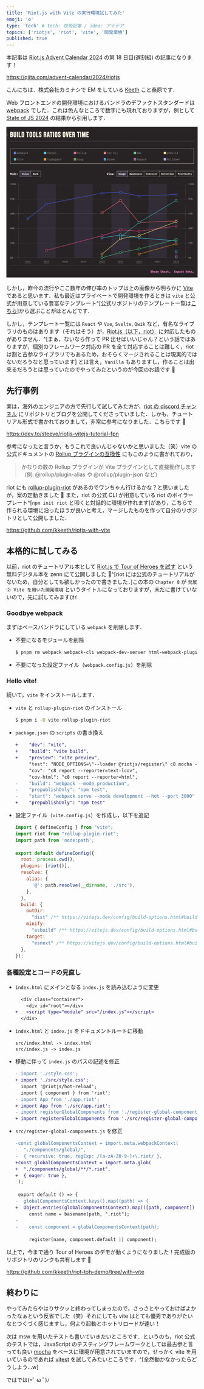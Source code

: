 ```yaml
---
title: 'Riot.js with Vite の実行環境試してみた'
emoji: '⚙️'
type: 'tech' # tech: 技術記事 / idea: アイデア
topics: ['riotjs', 'riot', 'vite', '開発環境']
published: true
---
```


本記事は [Riot.js Advent Calendar 2024](https://qiita.com/advent-calendar/2024/riotjs) の第 18 日目(遅刻組) の記事になります！

https://qiita.com/advent-calendar/2024/riotjs

こんにちは．株式会社カミナシで EM をしている [Keeth](https://twitter.com/kuwahara_jsri) こと桑原です．

Web フロントエンドの開発環境におけるバンドラのデファクトスタンダードは [webpack](https://webpack.js.org/) でした．これは色んなところで数字にも現れておりますが，例として [State of JS 2024](https://2024.stateofjs.com/en-US/libraries/build_tools/) の結果から引用します．

![Build tools](/images/build_tools_ratios.png)

しかし，昨今の流行やここ数年の伸び率のトップは上の画像から明らかに [Vite](https://vite.dev/) であると思います．私も最近はプライベートで開発環境を作るときは `vite` と公式が用意している豊富なテンプレート^[公式リポジトリのテンプレート一覧は[こちら](https://github.com/vitejs/vite/tree/main/packages/create-vite)]から選ぶことがほとんどです．

しかし，テンプレート一覧には `React` や `Vue`, `Svelte`, `Qwik` など，有名なライブラリのものはあります（それはそう）が，[Riot.js（以下，riot）](https://riot.js.org/) に対応したものがありません．^[まぁ，ないなら作って PR 出せばいいじゃん？という話ではありますが，個別のフレームワーク対応の PR を全て対応することは難しく，riot は割と古参なライブラリでもあるため，おそらくマージされることは現実的ではないだろうなと思っています] とは言え，`Vanilla` もありますし，作ることは出来るだろうとは思っていたのでやってみたというのが今回のお話です 💁

## 先行事例

実は，海外のエンジニアの方で先行して試してみた方が，[riot の discord チャンネル](https://discord.gg/PagXe5Y) にリポジトリとブログを公開してくださっていました．しかも，チュートリアル形式で書かれておりまして，非常に参考になりました．こちらです 💁

https://dev.to/steeve/riotjs-vitejs-tutorial-fpn

参考になったと言うか，もうこれで良いんじゃないかと思いました（笑）vite の公式ドキュメントの [Rollup プラグインの互換性](https://ja.vite.dev/guide/api-plugin.html#rollup-plugin-compatibility) にもこのように書かれており，

> かなりの数の Rollup プラグインが Vite プラグインとして直接動作します（例: @rollup/plugin-alias や @rollup/plugin-json など）

riot にも [rollup-plugin-riot](https://www.npmjs.com/package/rollup-plugin-riot) があるのでワンちゃん行けるかな？と思いましたが，案の定動きました 🎉 また，riot の公式 CLI が用意している riot のボイラープレート^[`npm init riot` と叩くと対話的に環境が作れます]があり，こちらで作られる環境に沿ったほうが良いと考え，マージしたものを作って自分のリポジトリとして公開しました．

https://github.com/kkeeth/riotjs-with-vite

## 本格的に試してみる

以前，riot のチュートリアル本として [Riot.js で Tour of Heroes を試す](https://zenn.dev/kkeeth/books/riotjs-tour-of-heroes) という無料デジタル本を zenn にて公開しました 💁^[riot には公式のチュートリアルがないため，自分としても欲しかったので書きました．]この本の `Chapter 8` が `発展② Vite を用いた開発環境` というタイトルになっておりますが，未だに書けていないので，先に試してみます(ｵｲ

### Goodbye webpack

まずはベースバンドラにしている `webpack` を削除します．

- 不要になるモジュールを削除

  ```bash
  $ pnpm rm webpack webpack-cli webpack-dev-server html-webpack-plugin mini-css-extract-plugin @riotjs/webpack-loader
  ```

- 不要になった設定ファイル（`webpack.config.js`）を削除

### Hello vite!

続いて，`vite` をインストールします．

- `vite` と `rollup-plugin-riot` のインストール

  ```bash
  $ pnpm i -D vite rollup-plugin-riot
  ```

- `package.json` の `scripts` の書き換え

  ```diff
  +    "dev": "vite",
  +    "build": "vite build",
  +    "preview": "vite preview",
       "test": "NODE_OPTIONS=\"--loader @riotjs/register\" c8 mocha --require jsdom-global/register src/**/*.spec.js",
       "cov": "c8 report --reporter=text-lcov",
       "cov-html": "c8 report --reporter=html",
  -    "build": "webpack --mode production",
  -    "prepublishOnly": "npm test",
  -    "start": "webpack serve --mode development --hot --port 3000"
  +    "prepublishOnly": "npm test"
  ```

- 設定ファイル（`vite.config.js`）を作成し，以下を追記

  ```js:vite.config.js
  import { defineConfig } from "vite";
  import riot from "rollup-plugin-riot";
  import path from 'node:path';

  export default defineConfig({
    root: process.cwd(),
    plugins: [riot()],
    resolve: {
      alias: {
        '@': path.resolve(__dirname, './src'),
      },
    },
    build: {
      outDir:
        "dist" /** https://vitejs.dev/config/build-options.html#build-outdir */,
      minify:
        "esbuild" /** https://vitejs.dev/config/build-options.html#build-minify */,
      target:
        "esnext" /** https://vitejs.dev/config/build-options.html#build-target */,
    },
  });
  ```

### 各種設定とコードの見直し

- `index.html` にメインとなる `index.js` を読み込むように変更

  ```diff
    <div class="container">
      <div id="root"></div>
  +   <script type="module" src="/index.js"></script>
    </div>
  ```

- `index.html` と `index.js` をドキュメントルートに移動

  ```
  src/index.html -> index.html
  src/index.js -> index.js
  ```

- 移動に伴って `index.js` のパスの記述を修正

  ```diff
  - import './style.css';
  + import './src/style.css';
    import '@riotjs/hot-reload';
    import { component } from 'riot';
  - import App from './app.riot';
  + import App from './src/app.riot';
  - import registerGlobalComponents from './register-global-components.js';
  + import registerGlobalComponents from './src/register-global-components.js';
  ```

- `src/register-global-components.js` を修正

  ```diff
  -const globalComponentsContext = import.meta.webpackContext(
  -  "./components/global/",
  -  { recursive: true, regExp: /[a-zA-Z0-9-]+\.riot/ },
  +const globalComponentsContext = import.meta.glob(
  +  "./components/global/**/*.riot",
  +  { eager: true },
   );

   export default () => {
  -  globalComponentsContext.keys().map((path) => {
  +  Object.entries(globalComponentsContext).map(([path, component]) => {
       const name = basename(path, ".riot");
  -
  -    const component = globalComponentsContext(path);

       register(name, component.default || component);
  ```

以上で，今まで通り Tour of Heroes のデモが動くようになりました！完成版のリポジトリのリンクも共有します 💁

https://github.com/kkeeth/riot-toh-demo/tree/with-vite

## 終わりに

やってみたらやはりサクッと終わってしまったので，さっさとやっておけばよかったなぁという反省でした（笑）それにしても vite はとても優秀でありがたいなとつくづく感じますし，何より起動とホットリロードが速い！

次は msw を用いたテストも書いていきたいところです．というのも，riot 公式のテストでは，JavaScript のテスティングフレームワークとしては最古参と言っても良い [mocha](https://mochajs.org/) をベースに環境が用意されていますので，せっかく vite を用いているのであれば [vitest](https://vitest.dev/) を試してみたいところです．^[全然動かなかったらどうしよう…w]

ではでは(=ﾟ ω ﾟ)ﾉ

